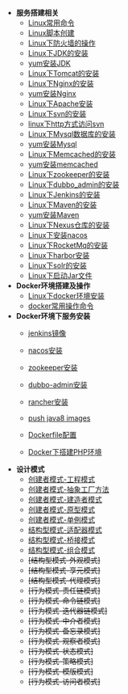 * **服务搭建相关**
    * [Linux常用命令](linux/linux.md)
    * [Linux脚本创建](linux/sh.md)
    * [Linux下防火墙的操作](linux/firewall.md)
    * [Linux下JDK的安装](linux/jdk_install.md)
    * [yum安装JDK](linux/yum/jdk_install.md)
    * [Linux下Tomcat的安装](linux/tomcat_install.md)
    * [Linux下Nginx的安装](linux/nginx_install.md)
    * [yum安装Nginx](linux/yum/nginx_install.md)
    * [Linux下Apache安装](linux/apache.md)
    * [Linux下svn的安装](linux/snv_install.md)
    * [linux下http方式访问svn](linux/http-svn.md)
    * [Linux下Mysql数据库的安装](linux/mysql_install.md)
    * [yum安装Mysql](linux/yum/mysql_install.md)
    * [Linux下Memcached的安装](linux/memcached_install.md)
    * [yum安装memcached](linux/yum/memcached_install.md)
    * [Linux下zookeeper的安装](linux/zookeeper_install.md)
    * [Linux下dubbo_admin的安装](linux/dubbo_admin_install.md)
    * [Linux下Jenkins的安装](linux/jenkins_install.md)
    * [Linux下Maven的安装](linux/maven_install.md)
    * [yum安装Maven](linux/yum/maven_install.md)
    * [Linux下Nexus仓库的安装](linux/nexus_install.md)
    * [Linux下安装nacos](linux/nacos_install.md)
    * [Linux下RocketMq的安装](linux/rocket_mq_install.md)
    * [Linux下harbor安装](docker/harbor_install.md)
    * [Linux下solr的安装](linux/solr.md)
    * [Linux下启动Jar文件](linux/start_jar.md)
* **Docker环境搭建及操作**
    * [Linux下docker环境安装](docker/docker_install.md)
    * [docker常用操作命令](docker/dokcer.md)
* **Docker环境下服务安装**
    * [jenkins镜像](docker/jenkins_install.md)
    * [nacos安装](docker/nacos_install.md)
    * [zookeeper安装](docker/zookeeper_install.md)
    * [dubbo-admin安装](docker/dubbo_admin_install.md)
    * [rancher安装](docker/rancher_install.md)
    * [push java8 images](docker/build_java8_images.md)
    * [Dockerfile配置](docker/dockerFile.md)
    
    * [Docker下搭建PHP环境](docker/php_install.md)
* **设计模式**
    * [创建者模式-工程模式](https://github.com/SINK-MASTER/sink-design-patterns/tree/master/sink_01_factory)
    * [创建者模式-抽象工厂方法](https://github.com/SINK-MASTER/sink-design-patterns/tree/master/sink_02_factory)
    * [创建者模式-建造者模式](https://github.com/SINK-MASTER/sink-design-patterns/tree/master/sink_03_builder_model)
    * [创建者模式-原型模式](https://github.com/SINK-MASTER/sink-design-patterns/tree/master/sink_04_prototype_model)
    * [创建者模式-单例模式](https://github.com/SINK-MASTER/sink-design-patterns/tree/master/sink_05_singleton)
    * [结构型模式-适配器模式](https://github.com/SINK-MASTER/sink-design-patterns/tree/master/sink_06_adapter)
    * [结构型模式-桥接模式](https://github.com/SINK-MASTER/sink-design-patterns/tree/master/sink_07_bridging)
    * [结构型模式-组合模式](https://github.com/SINK-MASTER/sink-design-patterns/tree/master/sink_08_combination)
    * ~~[结构型模式-外观模式]~~
    * ~~[结构型模式-享元模式]~~
    * ~~[结构型模式-代理模式]~~
    * ~~[行为模式-责任链模式]~~
    * ~~[行为模式-命令链模式]~~
    * ~~[行为模式-迭代器链模式]~~
    * ~~[行为模式-中介者模式]~~
    * ~~[行为模式-备忘录模式]~~
    * ~~[行为模式-观察者模式]~~
    * ~~[行为模式-状态模式]~~
    * ~~[行为模式-策略模式]~~
    * ~~[行为模式-模版模式]~~
    * ~~[行为模式-访问者模式]~~
  